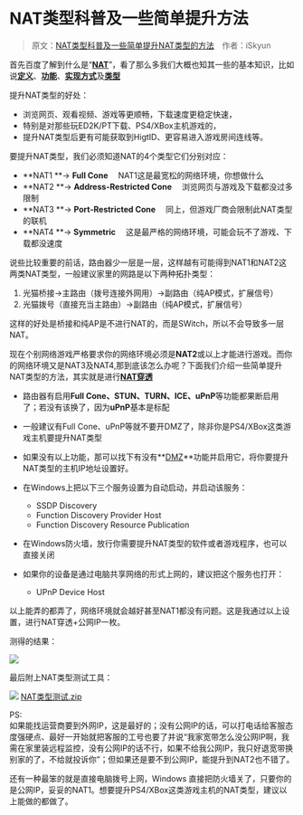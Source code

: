 # NAT类型科普及一些简单提升方法

> 原文：[NAT类型科普及一些简单提升NAT类型的方法](http://www.right.com.cn/forum/thread-199299-1-1.html)&emsp;作者：iSkyun

首先百度了解到什么是“[**NAT**](http://baike.baidu.com/item/nat)”，看了那么多我们大概也知其一些的基本知识，比如说[**定义**](http://baike.baidu.com/item/nat)、[**功能**](http://baike.baidu.com/item/nat#1)、[**实现方式**](http://baike.baidu.com/item/nat#2)及[**类型**](http://baike.baidu.com/item/nat#7)
  
提升NAT类型的好处：  

* 浏览网页、观看视频、游戏等更顺畅，下载速度更稳定快速，  
* 特别是对那些玩ED2K/PT下载、PS4/XBox主机游戏的，  
* 提升NAT类型后更有可能获取到HigtID、更容易进入游戏房间连线等。  
  
要提升NAT类型，我们必须知道NAT的4个类型它们分别对应：  

* **NAT1 **→ **Full Cone**&emsp;  NAT1这是最宽松的网络环境，你想做什么
* **NAT2 **→ **Address-Restricted Cone** &emsp;浏览网页与游戏及下载都没过多限制
* **NAT3 **→ **Port-Restricted Cone** &emsp;同上，但游戏厂商会限制此NAT类型的联机
* **NAT4 **→ **Symmetric** &emsp;这是最严格的网络环境，可能会玩不了游戏、下载都没速度
  
说些比较重要的前话，路由器少一层是一层，这样越有可能得到NAT1和NAT2这两类NAT类型，一般建议家里的网路是以下两种拓扑类型：  
1. 光猫桥接→主路由（拨号连接外网用）→副路由（纯AP模式，扩展信号）  
2. 光猫拨号（直接充当主路由）→副路由（纯AP模式，扩展信号）  

这样的好处是桥接和纯AP是不进行NAT的，而是SWitch，所以不会导致多一层NAT。
  
现在个别网络游戏严格要求你的网络环境必须是**NAT2**或以上才能进行游戏。而你的网络环境又是NAT3及NAT4,那到底该怎么办呢？下面我们介绍一些简单提升NAT类型的方法，其实就是进行[**NAT穿透**](http://baike.baidu.com/item/nat#3_3)

* 路由器有启用**Full Cone、STUN、TURN、ICE、uPnP**等功能都果断启用了；若没有该换了，因为**uPnP**基本是标配

* 一般建议有Full Cone、uPnP等就不要开DMZ了，除非你是PS4/XBox这类游戏主机要提升NAT类型

* 如果没有以上功能，那可以找下有没有**[DMZ](http://baike.baidu.com/item/dmz)**功能并启用它，将你要提升NAT类型的主机IP地址设置好。

* 在Windows上把以下三个服务设置为自动启动，并启动该服务：   

    * SSDP Discovery  
    * Function Discovery Provider Host  
    * Function Discovery Resource Publication  
  
* 在Windows防火墙，放行你需要提升NAT类型的软件或者游戏程序，也可以直接关闭

* 如果你的设备是通过电脑共享网络的形式上网的，建议把这个服务也打开：
    
    * UPnP Device Host  

以上能弄的都弄了，网络环境就会越好甚至NAT1都没有问题。这是我通过以上设置，进行NAT穿透+公网IP一枚。

测得的结果： 

![](https://i.postimg.cc/NFMFQtKC/132059dd4rfiilqz4e4s4p.jpg)

<!-- ![](https://ipfs.io/ipfs/QmZNLVAGW4wUrd1qpRKhj4JzXei9PhKJ7z9HTnjvp3qYbw?0.jpg)    -->

<!-- ![](http://www.right.com.cn/forum/data/attachment/forum/201611/10/132059dd4rfiilqz4e4s4p.jpg)   -->
最后附上NAT类型测试工具：  

![](https://i.postimg.cc/257n6z5C/zip.gif) [NAT类型测试.zip](http://down7.pc6.com/xy3/NatTypeTester.zip) 

<!-- ![](http://www.right.com.cn/forum/static/image/filetype/zip.gif) [NAT类型测试.zip](http://www.right.com.cn/forum/plugin.php?id=imc_attachad:ad&aid=MTQzODYzfDQxMGQxODFmfDE1MjU4MzkxMjZ8MHwxOTkyOTk%3D)  -->
PS:  
如果能找运营商要到外网IP，这是最好的；没有公网IP的话，可以打电话给客服态度强硬点、最好一开始就把客服的工号也要了并说“我家宽带怎么没公网IP啊，我需在家里装远程监控，没有公网IP的话不行，如果不给我公网IP，我只好退宽带换别家的了，不给就投诉你”；但如果还是要不到公网IP，能提升到NAT2也不错了。

还有一种最笨的就是直接电脑拨号上网，Windows 直接把防火墙关了，只要你的是公网IP，妥妥的NAT1。想要提升PS4/XBox这类游戏主机的NAT类型，建议以上能做的都做了。    
  


